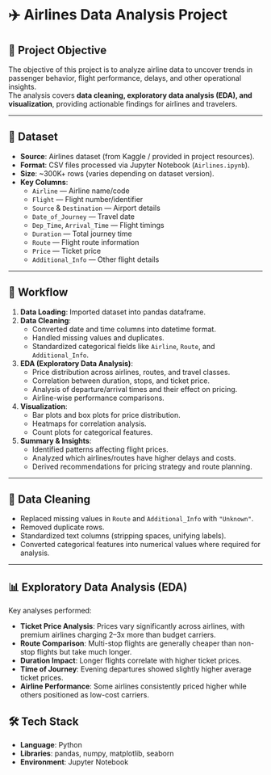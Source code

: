 # ✈️ Airlines Data Analysis Project

## 📌 Project Objective
The objective of this project is to analyze airline data to uncover trends in passenger behavior, flight performance, delays, and other operational insights.  
The analysis covers **data cleaning, exploratory data analysis (EDA), and visualization**, providing actionable findings for airlines and travelers.

---

## 📂 Dataset
- **Source**: Airlines dataset (from Kaggle / provided in project resources).  
- **Format**: CSV files processed via Jupyter Notebook (`Airlines.ipynb`).  
- **Size**: ~300K+ rows (varies depending on dataset version).  
- **Key Columns**:
  - `Airline` — Airline name/code  
  - `Flight` — Flight number/identifier  
  - `Source` & `Destination` — Airport details  
  - `Date_of_Journey` — Travel date  
  - `Dep_Time`, `Arrival_Time` — Flight timings  
  - `Duration` — Total journey time  
  - `Route` — Flight route information  
  - `Price` — Ticket price  
  - `Additional_Info` — Other flight details  

---

## 🔄 Workflow
1. **Data Loading**: Imported dataset into pandas dataframe.  
2. **Data Cleaning**:
   - Converted date and time columns into datetime format.  
   - Handled missing values and duplicates.  
   - Standardized categorical fields like `Airline`, `Route`, and `Additional_Info`.  
3. **EDA (Exploratory Data Analysis)**:
   - Price distribution across airlines, routes, and travel classes.  
   - Correlation between duration, stops, and ticket price.  
   - Analysis of departure/arrival times and their effect on pricing.  
   - Airline-wise performance comparisons.  
4. **Visualization**:
   - Bar plots and box plots for price distribution.  
   - Heatmaps for correlation analysis.  
   - Count plots for categorical features.  
5. **Summary & Insights**:
   - Identified patterns affecting flight prices.  
   - Analyzed which airlines/routes have higher delays and costs.  
   - Derived recommendations for pricing strategy and route planning.  

---

## 🧹 Data Cleaning
- Replaced missing values in `Route` and `Additional_Info` with `"Unknown"`.  
- Removed duplicate rows.  
- Standardized text columns (stripping spaces, unifying labels).  
- Converted categorical features into numerical values where required for analysis.  

---

## 📊 Exploratory Data Analysis (EDA)
Key analyses performed:
- **Ticket Price Analysis**: Prices vary significantly across airlines, with premium airlines charging 2–3x more than budget carriers.  
- **Route Comparison**: Multi-stop flights are generally cheaper than non-stop flights but take much longer.  
- **Duration Impact**: Longer flights correlate with higher ticket prices.  
- **Time of Journey**: Evening departures showed slightly higher average ticket prices.  
- **Airline Performance**: Some airlines consistently priced higher while others positioned as low-cost carriers.  



## 🛠️ Tech Stack
- **Language**: Python  
- **Libraries**: pandas, numpy, matplotlib, seaborn  
- **Environment**: Jupyter Notebook  




